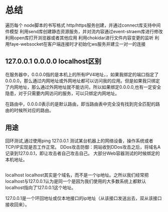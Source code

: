 # 总结

遍历每个
node脚本的书写格式
http/https服务创建，并通过connect库支持中间件模型
利用send库创建静态资源服务，并对流内容通过event-straem库进行修改
利用open库打开浏览器或者其他应用
利用chokidar进行文件内容变更的监听
利用faye-websocket在客户端连接时才初始化ws服务并建立一对一的连接



## 127.0.0.1 0.0.0.0 localhost区别

在服务器中，0.0.0.0指的是本机上的所有IPV4地址，，如果我绑定的端口指定了0.0.0.0，那么通过内网地址或外网地址都可以访问我的应用。但是如果我只绑定了内网地址，那么通过外网地址就不能访问，所以如果绑定0.0.0.0,也有一定安全隐患，对于只需要内网访问的服务，可以只绑定内网地址。

在路由中，0.0.0.0表示的是默认路由，即当路由表中完全没有找到完全匹配的路由的时候所对应的路由。



## 用途

回环测试,通过使用ping 127.0.0.1 测试某台机器上的网络设备，操作系统或者TCP/IP实现是否工作正常。
DDos攻击防御：网站收到DDos攻击之后，将域名A记录到127.0.0.1，即让攻击者自己攻击自己。
大部分Web容器测试的时候绑定的本机地址。


## 
localhost
localhost其实是个域名，而不是一个ip地址。之所以我们经常把localhost与127.0.0.1认为是同一个是因为我们使用的大多数系统上都默认localhost指向了127.0.0.1这个地址。


127.0.0.1是一个环回地址或仅本地接口的ip地址（从该接口发送出去，双从该接口接收回来）。